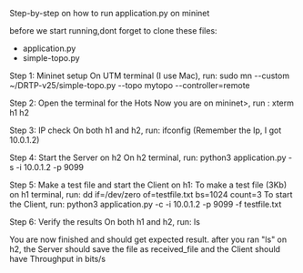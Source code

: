 Step-by-step on how to run application.py on mininet

before we start running,dont forget to clone these files:
  - application.py
  - simple-topo.py


Step 1: Mininet setup
On UTM terminal (I use Mac), run: sudo mn --custom ~/DRTP-v25/simple-topo.py --topo mytopo --controller=remote

Step 2: Open the terminal for the Hots
Now you are on mininet>, run : xterm h1 h2

Step 3: IP check
On both h1 and h2, run: ifconfig
(Remember the Ip, I got 10.0.1.2)

Step 4: Start the Server on h2
On h2 terminal, run: python3 application.py -s -i 10.0.1.2 -p 9099

Step 5: Make a test file and start the Client on h1:
To make a test file (3Kb) on h1 terminal, run: dd if=/dev/zero of=testfile.txt bs=1024 count=3
To start the Client, run: python3 application.py -c -i 10.0.1.2 -p 9099 -f testfile.txt

Step 6: Verify the results 
On both h1 and h2, run: ls

You are now finished and should get expected result. after you ran "ls" on h2, the Server should save the file as received_file and the Client should have Throughput in bits/s
